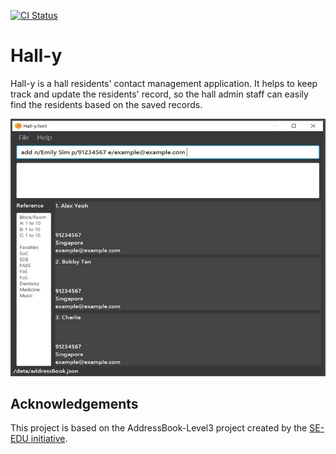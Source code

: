 [![CI Status](https://github.com/AY2021S1-CS2103T-T11-2/tp/workflows/Java%20CI/badge.svg)](https://github.com/se-edu/addressbook-level3/actions)

# Hall-y

Hall-y is a hall residents' contact management application. It helps to keep track and update the residents' record, so the hall admin staff can easily find the residents based on the saved records.

![UI Mockup](/docs/images/Ui.png)

## Acknowledgements

This project is based on the AddressBook-Level3 project created by the [SE-EDU initiative](https://se-education.org).
